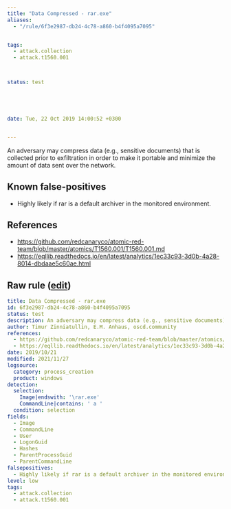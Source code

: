 ```yaml
---
title: "Data Compressed - rar.exe"
aliases:
  - "/rule/6f3e2987-db24-4c78-a860-b4f4095a7095"


tags:
  - attack.collection
  - attack.t1560.001



status: test





date: Tue, 22 Oct 2019 14:00:52 +0300


---
```


An adversary may compress data (e.g., sensitive documents) that is collected prior to exfiltration in order to make it portable and minimize the amount of data sent over the network.

<!--more-->


## Known false-positives

* Highly likely if rar is a default archiver in the monitored environment.



## References

* https://github.com/redcanaryco/atomic-red-team/blob/master/atomics/T1560.001/T1560.001.md
* https://eqllib.readthedocs.io/en/latest/analytics/1ec33c93-3d0b-4a28-8014-dbdaae5c60ae.html


## Raw rule ([edit](https://github.com/SigmaHQ/sigma/edit/master/rules/windows/process_creation/proc_creation_win_data_compressed_with_rar.yml))
```yaml
title: Data Compressed - rar.exe
id: 6f3e2987-db24-4c78-a860-b4f4095a7095
status: test
description: An adversary may compress data (e.g., sensitive documents) that is collected prior to exfiltration in order to make it portable and minimize the amount of data sent over the network.
author: Timur Zinniatullin, E.M. Anhaus, oscd.community
references:
  - https://github.com/redcanaryco/atomic-red-team/blob/master/atomics/T1560.001/T1560.001.md
  - https://eqllib.readthedocs.io/en/latest/analytics/1ec33c93-3d0b-4a28-8014-dbdaae5c60ae.html
date: 2019/10/21
modified: 2021/11/27
logsource:
  category: process_creation
  product: windows
detection:
  selection:
    Image|endswith: '\rar.exe'
    CommandLine|contains: ' a '
  condition: selection
fields:
  - Image
  - CommandLine
  - User
  - LogonGuid
  - Hashes
  - ParentProcessGuid
  - ParentCommandLine
falsepositives:
  - Highly likely if rar is a default archiver in the monitored environment.
level: low
tags:
  - attack.collection
  - attack.t1560.001

```
